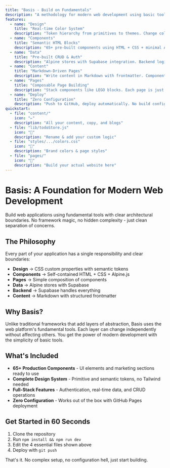 ```yaml
---
title: "Basis - Build on Fundamentals"
description: "A methodology for modern web development using basic tools and clear boundaries"
features:
  - name: "Design"
    title: "Real-time Color System"
    description: "Token hierarchy from primitives to themes. Change colors in one place, see updates everywhere."
  - name: "Components"
    title: "Semantic HTML Blocks"
    description: "65+ pre-built components using HTML + CSS + minimal Alpine.js. No framework lock-in."
  - name: "Data"
    title: "Pre-built CRUD & Auth"
    description: "Alpine stores with Supabase integration. Backend logic without backend complexity."
  - name: "Content"
    title: "Markdown-Driven Pages"
    description: "Write content in Markdown with frontmatter. Components handle the presentation."
  - name: "Pages"
    title: "Composable Page Building"
    description: "Stack components like LEGO blocks. Each page is just HTML composition with zero JavaScript overhead."
  - name: "Deploy"
    title: "Zero Configuration"
    description: "Push to GitHub, deploy automatically. No build configs, no CI/CD setup, it just works."
quickstart:
  - file: "content/"
    icon: "✏️"
    description: "All your content, copy, and blogs"
  - file: "lib/todoStore.js"
    icon: "💾"
    description: "Rename & add your custom logic"
  - file: "styles/.../colors.css"
    icon: "🎨"
    description: "Brand colors & page styles"
  - file: "pages/"
    icon: "📄"
    description: "Build your actual website here"
---
```


# Basis: A Foundation for Modern Web Development

Build web applications using fundamental tools with clear architectural boundaries. No framework magic, no hidden complexity - just clean separation of concerns.

## The Philosophy

Every part of your application has a single responsibility and clear boundaries:

- **Design** → CSS custom properties with semantic tokens
- **Components** → Self-contained HTML + CSS + Alpine.js
- **Pages** → Simple composition of components
- **Data** → Alpine stores with Supabase
- **Backend** → Supabase handles everything
- **Content** → Markdown with structured frontmatter

## Why Basis?

Unlike traditional frameworks that add layers of abstraction, Basis uses the web platform's fundamental tools. Each layer can change independently without affecting others. You get the power of modern development with the simplicity of basic tools.

## What's Included

- **65+ Production Components** - UI elements and marketing sections ready to use
- **Complete Design System** - Primitive and semantic tokens, no Tailwind needed
- **Full-Stack Features** - Authentication, real-time data, and CRUD operations
- **Zero Configuration** - Works out of the box with GitHub Pages deployment

## Get Started in 60 Seconds

1. Clone the repository
2. Run `npm install && npm run dev`
3. Edit the 4 essential files shown above
4. Deploy with `git push`

That's it. No complex setup, no configuration hell, just start building.
